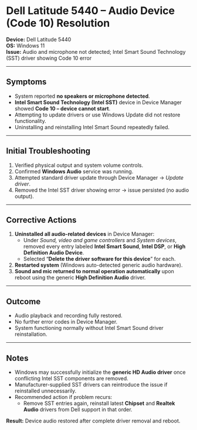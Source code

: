 # Dell Latitude 5440 – Audio Device (Code 10) Resolution  
**Device:** Dell Latitude 5440  
**OS:** Windows 11  
**Issue:** Audio and microphone not detected; Intel Smart Sound Technology (SST) driver showing Code 10 error  

---

## Symptoms  
- System reported **no speakers or microphone detected**.  
- **Intel Smart Sound Technology (Intel SST)** device in Device Manager showed **Code 10 – device cannot start**.  
- Attempting to update drivers or use Windows Update did not restore functionality.  
- Uninstalling and reinstalling Intel Smart Sound repeatedly failed.  

---

## Initial Troubleshooting  
1. Verified physical output and system volume controls.  
2. Confirmed **Windows Audio** service was running.  
3. Attempted standard driver update through Device Manager → *Update driver*.  
4. Removed the Intel SST driver showing error → issue persisted (no audio output).  

---

## Corrective Actions  
1. **Uninstalled all audio-related devices** in Device Manager:  
   - Under *Sound, video and game controllers* and *System devices*, removed every entry labeled **Intel Smart Sound**, **Intel DSP**, or **High Definition Audio Device**.  
   - Selected “**Delete the driver software for this device**” for each.  
2. **Restarted system** (Windows auto-detected generic audio hardware).  
3. **Sound and mic returned to normal operation automatically** upon reboot using the generic **High Definition Audio** driver.  

---

## Outcome  
- Audio playback and recording fully restored.  
- No further error codes in Device Manager.  
- System functioning normally without Intel Smart Sound driver reinstallation.  

---

## Notes  
- Windows may successfully initialize the **generic HD Audio driver** once conflicting Intel SST components are removed.  
- Manufacturer-supplied SST drivers can reintroduce the issue if reinstalled unnecessarily.  
- Recommended action if problem recurs:  
  - Remove SST entries again, reinstall latest **Chipset** and **Realtek Audio** drivers from Dell support in that order.  

**Result:** Device audio restored after complete driver removal and reboot.
